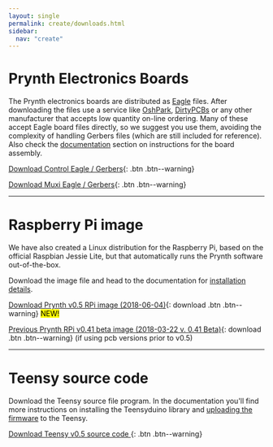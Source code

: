 ```yaml
---
layout: single
permalink: create/downloads.html
sidebar:
  nav: "create"
---
```


<style>
table, tr, td, th {border: 0px;font-size: 1em;}
</style>

# Prynth Electronics Boards

The Prynth electronics boards are distributed as [Eagle](https://cadsoft.io/) files.
After downloading the files use a service like [OshPark](https://oshpark.com/), [DirtyPCBs](http://dirtypcbs.com/) or any other manufacturer that accepts low quantity on-line ordering. Many of these accept Eagle board files directly, so we suggest you use them, avoiding the complexity of handling Gerbers files (which are still included for reference). Also check the [documentation](../doc/#assembling-the-pcbs) section on instructions for the board assembly.

[Download  Control Eagle / Gerbers](https://github.com/prynth/prynth/blob/master/pcb/control/control.zip?raw=true){: .btn .btn--warning}

[Download  Muxi Eagle / Gerbers](https://github.com/prynth/prynth/blob/master/pcb/muxi/muxi.zip?raw=true){: .btn .btn--warning}

---

# Raspberry Pi image

We have also created a Linux distribution for the Raspberry Pi, based on the official Raspbian Jessie Lite, but that automatically runs the Prynth software out-of-the-box.

Download the image file and head to the documentation for [installation details](../doc/#installing-the-raspberry-pi-image).

[Download Prynth v0.5 RPi image (2018-06-04)](http://idmil.org/pub/software/prynth/2018-06-04-prynth-v05.img.zip){: download .btn .btn--warning} <mark>NEW!</mark>

[Previous Prynth RPi v0.41 beta image (2018-03-22 v. 0.41 Beta)](http://idmil.org/pub/software/prynth/2018-03-22-prynth-v041.img.zip){: download .btn .btn--warning} (if using pcb versions prior to v0.5)


---

# Teensy source code

Download the Teensy source file program. In the documentation you'll find more instructions on installing the Teensyduino library and [uploading the firmware](../doc/#uploading-the-teensy-firmware) to the Teensy.

[Download Teensy v0.5 source code ](https://github.com/prynth/prynth/blob/master/teensy/teensy.zip?raw=true){: .btn .btn--warning}
